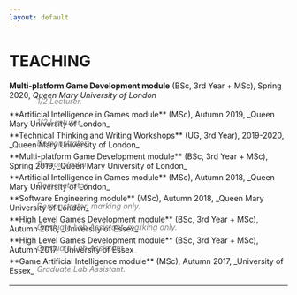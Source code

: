 ```yaml
---
layout: default
---
```


# [](#teaching)TEACHING

**Multi-platform Game Development module** (BSc, 3rd Year + MSc), Spring 2020, _Queen Mary University of London_<br />
<div style="margin-left:50px; margin-top:-20px; margin-bottom:-10px; color:gray; font-style: italic">
1/2 Lecturer.
</div><br />
**Artificial Intelligence in Games module** (MSc), Autumn 2019, _Queen Mary University of London_<br />
<div style="margin-left:50px; margin-top:-20px; margin-bottom:-10px; color:gray; font-style: italic">
1/2 Lecturer.
</div><br />
**Technical Thinking and Writing Workshops** (UG, 3rd Year), 2019-2020, _Queen Mary University of London_<br />
<div style="margin-left:50px; margin-top:-20px; margin-bottom:-10px; color:gray; font-style: italic">
Demonstrator.
</div><br />
**Multi-platform Game Development module** (BSc, 3rd Year + MSc), Spring 2019, _Queen Mary University of London_<br />
<div style="margin-left:50px; margin-top:-20px; margin-bottom:-10px; color:gray; font-style: italic">
Demonstrator.
</div><br />
**Artificial Intelligence in Games module** (MSc), Autumn 2018, _Queen Mary University of London_<br />
<div style="margin-left:50px; margin-top:-20px; margin-bottom:-10px; color:gray; font-style: italic">
Demonstrator.
</div><br />
**Software Engineering module** (MSc), Autumn 2018, _Queen Mary University of London_<br />
<div style="margin-left:50px; margin-top:-20px; margin-bottom:-10px; color:gray; font-style: italic">
Demonstrator, marking only.
</div><br />
**High Level Games Development module** (BSc, 3rd Year + MSc), Autumn 2016, _University of Essex_<br />
<div style="margin-left:50px; margin-top:-20px; margin-bottom:-10px; color:gray; font-style: italic">
Graduate Lab Assistant, marking only.
</div><br />
**High Level Games Development module** (BSc, 3rd Year + MSc), Autumn 2017, _University of Essex_<br />
<div style="margin-left:50px; margin-top:-20px; margin-bottom:-10px; color:gray; font-style: italic">
Graduate Lab Assistant.
</div><br />
**Game Artificial Intelligence module** (MSc), Autumn 2017, _University of Essex_<br />
<div style="margin-left:50px; margin-top:-20px; margin-bottom:-10px; color:gray; font-style: italic">
Graduate Lab Assistant.
</div><br />


<hr> 

<div class="contactfooter"><a href="mailto:r.d.gaina@qmul.ac.uk"><i class="fas fa-envelope"></i></a> <a href="https://www.researchgate.net/profile/Raluca_Gaina"><i class="fab fa-researchgate"></i></a> <a href="https://scholar.google.co.uk/citations?user=tC5klQYAAAAJ"><i class="fab fa-google"></i></a> <a href="https://www.linkedin.com/in/raluca-gaina-347518114/"><i class="fab fa-linkedin"></i></a> <a href="https://twitter.com/b_gum22"><i class="fab fa-twitter"></i></a> <a href="https://publists.qmul.ac.uk/userprofile.html?uid=41431&em=false"><i class="fas fa-archive"></i></a></div>
